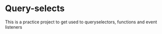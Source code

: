 # Query-selects
This is a practice project to get used to queryselectors, functions and event listeners
